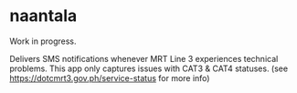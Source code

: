 # naantala

Work in progress.

Delivers SMS notifications whenever MRT Line 3 experiences technical problems.
This app only captures issues with CAT3 & CAT4 statuses. (see https://dotcmrt3.gov.ph/service-status for more info)
